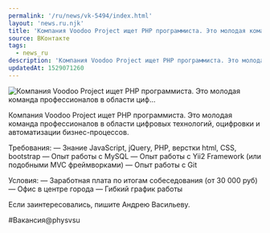 ```yaml
---
permalink: '/ru/news/vk-5494/index.html'
layout: 'news.ru.njk'
title: 'Компания Voodoo Project ищет PHP программиста. Это молодая команда профессионалов в области циф…'
source: ВКонтакте
tags:
  - news_ru
description: 'Компания Voodoo Project ищет PHP программиста. Это молодая команда профессионалов в области циф…'
updatedAt: 1529071260
---
```

![Компания Voodoo Project ищет PHP программиста. Это молодая команда профессионалов в области циф…](https://sun9-2.userapi.com/impf/c824604/v824604752/133edb/I4zx_vlJwtc.jpg?size=900x600&quality=96&proxy=1&sign=749d65f2ad03843a8800e06ea1e0bc27&c_uniq_tag=NFa5qTf7gWxZw3kDwPpnTdeV7scYPaqQkSyBI7AcLOY&type=album)

Компания Voodoo Project ищет PHP программиста. Это молодая команда профессионалов в области цифровых технологий, оцифровки и автоматизации бизнес-процессов.

Требования:
— Знание JavaScript, jQuery, PHP, верстки html, CSS, bootstrap
— Опыт работы с MySQL
— Опыт работы с Yii2 Framework (или подобными MVC фреймворками)
— Опыт работы с Git

Условия:
— Заработная плата по итогам собеседования (от 30 000 руб)
— Офис в центре города
— Гибкий график работы

Если заинтересовались, пишите Андрею Васильеву.

#Вакансия@physvsu
